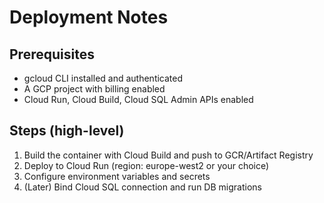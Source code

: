 # Deployment Notes

## Prerequisites
- gcloud CLI installed and authenticated
- A GCP project with billing enabled
- Cloud Run, Cloud Build, Cloud SQL Admin APIs enabled

## Steps (high-level)
1. Build the container with Cloud Build and push to GCR/Artifact Registry
2. Deploy to Cloud Run (region: europe-west2 or your choice)
3. Configure environment variables and secrets
4. (Later) Bind Cloud SQL connection and run DB migrations

